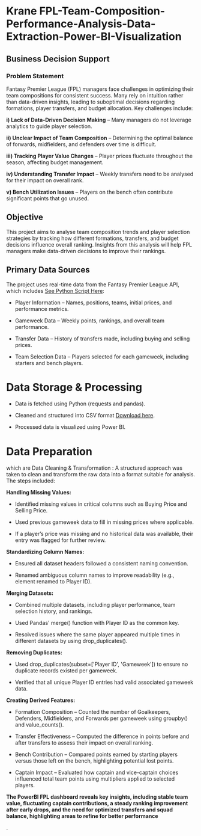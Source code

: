 # Krane FPL-Team-Composition-Performance-Analysis-Data-Extraction-Power-BI-Visualization


## Business Decision Support

### Problem Statement

Fantasy Premier League (FPL) managers face challenges in optimizing their team compositions for consistent success. Many rely on intuition rather than data-driven insights, leading to suboptimal decisions regarding formations, player transfers, and budget allocation. Key challenges include:

**i) Lack of Data-Driven Decision Making** – Many managers do not leverage analytics to guide player selection.

**ii) Unclear Impact of Team Composition** – Determining the optimal balance of forwards, midfielders, and defenders over time is difficult.

**iii) Tracking Player Value Changes** – Player prices fluctuate throughout the season, affecting budget management.

**iv) Understanding Transfer Impact** – Weekly transfers need to be analysed for their impact on overall rank.

**v) Bench Utilization Issues** – Players on the bench often contribute significant points that go unused.

## Objective

This project aims to analyse team composition trends and player selection strategies by tracking how different formations, transfers, and budget decisions influence overall ranking. Insights from this analysis will help FPL managers make data-driven decisions to improve their rankings.

## Primary Data Sources

The project uses real-time data from the Fantasy Premier League API, which includes [See Python Script Here](https://github.com/Kolexx/Kolexx-FPL-Team-Composition-Performance-Analysis-Data-Extraction-Power-BI-Visualization/blob/main/scripts/FPL.ipynb):

- Player Information – Names, positions, teams, initial prices, and performance metrics.

- Gameweek Data – Weekly points, rankings, and overall team performance.

- Transfer Data – History of transfers made, including buying and selling prices.

- Team Selection Data – Players selected for each gameweek, including starters and bench players.

# Data Storage & Processing

- Data is fetched using Python (requests and pandas).

- Cleaned and structured into CSV format [Download here](https://github.com/Kolexx/Kolexx-FPL-Team-Composition-Performance-Analysis-Data-Extraction-Power-BI-Visualization/blob/main/data/FPL_Team_Analysis.csv).

- Processed data is visualized using Power BI.

# Data Preparation

which are Data Cleaning & Transformation : A structured approach was taken to clean and transform the raw data into a format suitable for analysis. The steps included:

**Handling Missing Values:**

- Identified missing values in critical columns such as Buying Price and Selling Price.

- Used previous gameweek data to fill in missing prices where applicable.

- If a player’s price was missing and no historical data was available, their entry was flagged for further review.

**Standardizing Column Names:**

- Ensured all dataset headers followed a consistent naming convention.

- Renamed ambiguous column names to improve readability (e.g., element renamed to Player ID).

**Merging Datasets:**

- Combined multiple datasets, including player performance, team selection history, and rankings.

- Used Pandas' merge() function with Player ID as the common key.

- Resolved issues where the same player appeared multiple times in different datasets by using drop_duplicates().

**Removing Duplicates:**

- Used drop_duplicates(subset=['Player ID', 'Gameweek']) to ensure no duplicate records existed per gameweek.

- Verified that all unique Player ID entries had valid associated gameweek data.

**Creating Derived Features:**

- Formation Composition – Counted the number of Goalkeepers, Defenders, Midfielders, and Forwards per gameweek using groupby() and value_counts().

- Transfer Effectiveness – Computed the difference in points before and after transfers to assess their impact on overall ranking.

- Bench Contribution – Compared points earned by starting players versus those left on the bench, highlighting potential lost points.

- Captain Impact – Evaluated how captain and vice-captain choices influenced total team points using multipliers applied to selected players.

**The PowerBI FPL dashboard reveals key insights, including stable team value, fluctuating captain contributions, a steady ranking improvement after early drops, and the need for optimized transfers and squad balance, highlighting areas to refine for better performance**




.






